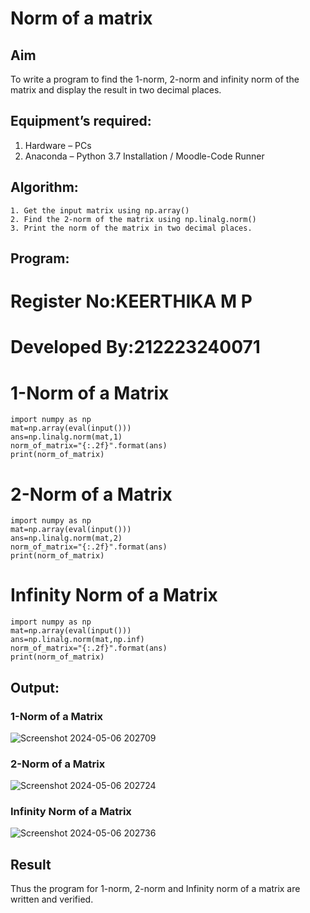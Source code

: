 # Norm of a matrix
## Aim
To write a program to find the 1-norm, 2-norm and infinity norm of the matrix and display the result in two decimal places.
## Equipment’s required:
1.	Hardware – PCs
2.	Anaconda – Python 3.7 Installation / Moodle-Code Runner
## Algorithm:
	1. Get the input matrix using np.array()   
    2. Find the 2-norm of the matrix using np.linalg.norm()
	3. Print the norm of the matrix in two decimal places.
## Program:
# Register No:KEERTHIKA M P
# Developed By:212223240071
# 1-Norm of a Matrix
```
import numpy as np
mat=np.array(eval(input()))
ans=np.linalg.norm(mat,1)
norm_of_matrix="{:.2f}".format(ans)
print(norm_of_matrix)
```
# 2-Norm of a Matrix
```
import numpy as np
mat=np.array(eval(input()))
ans=np.linalg.norm(mat,2)
norm_of_matrix="{:.2f}".format(ans)
print(norm_of_matrix)
```


# Infinity Norm of a Matrix
```
import numpy as np
mat=np.array(eval(input()))
ans=np.linalg.norm(mat,np.inf)
norm_of_matrix="{:.2f}".format(ans)
print(norm_of_matrix)

```
## Output:
### 1-Norm of a Matrix
![Screenshot 2024-05-06 202709](https://github.com/Keerthika23013559/Norm-of-a-matrix/assets/162658262/5696e9bd-cff4-496f-a6f3-4f67bb896abe)


### 2-Norm of a Matrix
![Screenshot 2024-05-06 202724](https://github.com/Keerthika23013559/Norm-of-a-matrix/assets/162658262/a48b7fce-6cfb-4426-907e-dbc03864f121)


### Infinity Norm of a Matrix
![Screenshot 2024-05-06 202736](https://github.com/Keerthika23013559/Norm-of-a-matrix/assets/162658262/56ac0dea-1052-4a2c-a9e7-5e2a076c81b2)


## Result
Thus the program for 1-norm, 2-norm and Infinity norm of a matrix are written and verified.
